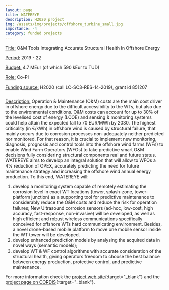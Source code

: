 ```yaml
---
layout: page
title: WATEREYE
description: H2020 project
img: /assets/img/projects/offshore_turbine_small.jpg
importance: -4
category: funded projects
---
```



<div class="container">
  <div class="row">
    <div class="col-sm-9">
        <p><u>Title:</u> O&M Tools Integrating Accurate Structural Health In Offshore Energy</p>
        <p><u>Period:</u> 2019 - 22</p>
        <p><u>Budget:</u> 4.7 MEur (of which 590 kEur to TUD)</p>
        <p><u>Role:</u> Co-PI</p>
        <p><u>Funding source:</u> H2020 (call LC-SC3-RES-14-2019), grant id 851207</p>
    </div>
    <div class="col-sm-3">
        <p><img class="img-fluid rounded z-depth-1" src="{{ '/assets/img/projects/horizon_2020.png' | relative_url }}" alt="" title="Horizon 2020 logo"/></p>
    </div>
  </div>
</div>

<u>Description:</u> Operation & Maintenance (O&M) costs are the main cost driver in offshore energy due to the difficult accessibility to the WTs, but also due to the environmental conditions. O&M costs can account for up to 30% of the levelised cost of energy (LCOE) and sensing & monitoring systems could help attain the expected fall to 70 EUR/MWh by 2030.
The highest criticality (in €/kWh) in offshore wind is caused by structural failure, that mainly occurs due to corrosion processes non-adequately neither predicted nor monitored. For that reason, it is crucial to implement new monitoring, diagnosis, prognosis and control tools into the offshore wind farms (WFs) to enable Wind Farm Operators (WFOs) to take predictive smart O&M decisions fully considering structural components real and future status.
WATEREYE aims to develop an integral solution that will allow to WFOs a 4% reduction of OPEX, accurately predicting the need for future maintenance strategy and increasing the offshore wind annual energy production. To this end, WATEREYE will:

1. develop a monitoring system capable of remotely estimating the corrosion level in exact WT locations (tower, splash-zone, tower-platform junction) as a supporting tool for predictive maintenance to considerably reduce the O&M costs and reduce the risk for operation failures; New Ultrasound corrosion sensors (ad-hoc, low-cost, high accuracy, fast-response, non-invasive) will be developed, as well as high efficient and robust wireless communications specifically conceived for offshore WTs hard communicating environment. Besides, a novel drone-based mobile platform to move one mobile sensor inside the WT tower will be developed.
2. develop enhanced prediction models by analysing the acquired data in novel ways (semantic models);
3. develop WT & WF control algorithms with accurate consideration of the structural health, giving operators freedom to choose the best balance between energy production, protective control, and predictive maintenance.

For more information check the [project web site](https://watereye-project.eu){:target="\_blank"} and the [project page on CORDIS](https://cordis.europa.eu/project/id/851207){:target="\_blank"}.